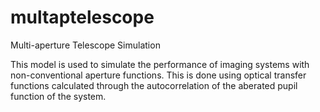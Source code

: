 # multaptelescope
Multi-aperture Telescope Simulation

This model is used to simulate the performance of imaging systems with non-conventional aperture functions. This is done using optical transfer functions calculated through the autocorrelation of the aberated pupil function of the system.
